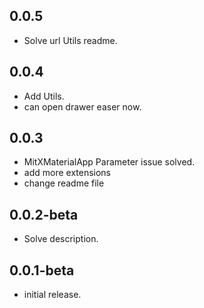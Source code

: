 ## 0.0.5

* Solve url Utils readme.

## 0.0.4

* Add Utils.
* can open drawer easer now.

## 0.0.3

* MitXMaterialApp Parameter issue solved.
* add more extensions
* change readme file

## 0.0.2-beta

* Solve description.

## 0.0.1-beta

* initial release.
